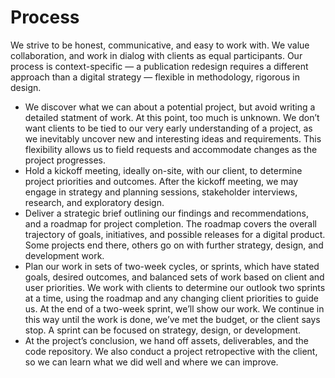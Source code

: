 # Process

We strive to be honest, communicative, and easy to work with. We value collaboration, and work in dialog with clients as equal participants. Our process is context-specific — a publication redesign requires a different approach than a digital strategy — flexible in methodology, rigorous in design.

- We discover what we can about a potential project, but avoid writing a detailed statment of work. At this point, too much is unknown. We don’t want clients to be tied to our very early understanding of a project, as we inevitably uncover new and interesting ideas and requirements. This flexibility allows us to field requests and accommodate changes as the project progresses.
- Hold a kickoff meeting, ideally on-site, with our client, to determine project priorities and outcomes. After the kickoff meeting, we may engage in strategy and planning sessions, stakeholder interviews, research, and exploratory design.
- Deliver a strategic brief outlining our findings and recommendations, and a roadmap for project completion. The roadmap covers the overall trajectory of goals, initiatives, and possible releases for a digital product. Some projects end there, others go on with further strategy, design, and development work.
- Plan our work in sets of two-week cycles, or sprints, which have stated goals, desired outcomes, and balanced sets of work based on client and user priorities. We work with clients to determine our outlook two sprints at a time, using the roadmap and any changing client priorities to guide us. At the end of a two-week sprint, we’ll show our work. We continue in this way until the work is done, we’ve met the budget, or the client says stop. A sprint can be focused on strategy, design, or development. 
- At the project’s conclusion, we hand off assets, deliverables, and the code repository. We also conduct a project retropective with the client, so we can learn what we did well and where we can improve.